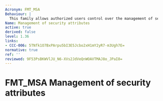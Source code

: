```yaml
---
Acronym: FMT_MSA
Behaviour: |
  This family allows authorized users control over the management of security attributes. This management can include capabilities for viewing and modifying of security attributes.
Name: Management of security attributes
active: true
derived: false
level: 1.36
links:
- CCC-006: 5TNfk1O7BxPArpu5bI3E5Jcbo2xH1mY2yR7-m3Ugh7E=
normative: true
ref: ''
reviewed: 9F53PsBKWVlJU_N6-XVs2JdVeQnWOAVTMAJ8o_JPaI8=
---
```


# FMT_MSA Management of security attributes